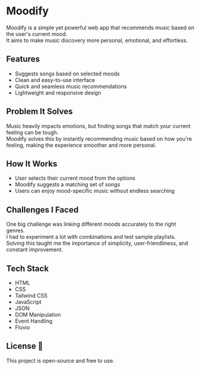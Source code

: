 # Moodify 

Moodify is a simple yet powerful web app that recommends music based on the user's current mood.  
It aims to make music discovery more personal, emotional, and effortless.

## Features 
- Suggests songs based on selected moods
- Clean and easy-to-use interface
- Quick and seamless music recommendations
- Lightweight and responsive design

## Problem It Solves 
Music heavily impacts emotions, but finding songs that match your current feeling can be tough.  
Moodify solves this by instantly recommending music based on how you're feeling, making the experience smoother and more personal.

## How It Works 
- User selects their current mood from the options
- Moodify suggests a matching set of songs
- Users can enjoy mood-specific music without endless searching

## Challenges I Faced 
One big challenge was linking different moods accurately to the right genres.  
I had to experiment a lot with combinations and test sample playlists.  
Solving this taught me the importance of simplicity, user-friendliness, and constant improvement.

## Tech Stack 
- HTML
- CSS
- Tailwind CSS
- JavaScript
- JSON
- DOM Manipulation
- Event Handling
- Fluvio
  
## License 📄
This project is open-source and free to use.
